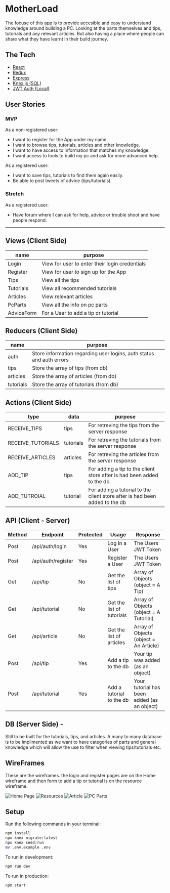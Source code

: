 # MotherLoad


The focuse of this app is to provide accesible and easy to understand knowledge around building a PC. Looking at the parts themselves and tips, tutorials and any relevant articles. But also having a place where people can share what they have learnt in their build journey. 


## The Tech

* [React](https://reactjs.org/docs/getting-started.html)
* [Redux](https://redux.js.org/)
* [Express](https://expressjs.com/en/api.html)
* [Knex.js (SQL)](https://knexjs.org/)
* [JWT Auth (Local)](https://jwt.io/)


## User Stories

### MVP

As a non-registered user:
  * I want to register for the App under my name.
  * I want to browse tips, tutorials, articles and other knowledge.
  * I want to have access to information that matches my knowledge.
  * I want access to tools to build my pc and ask for more advanced help.

As a registered user:
  * I want to save tips, tutorials to find them again easily.
  * Be able to post tweets of advice (tips/tutorials).

### Stretch

As a registered user:
  * Have forum where I can ask for help, advice or trouble shoot and have people respond.

  ---

## Views (Client Side)
  | name | purpose |
  | --- | --- |
  | Login | View for user to enter their login credentials |
  | Register | View for user to sign up for the App |
  | Tips | View all the tips |
  | Tutorials| View all recommended tutorials |
  | Articles | View relevant articles |
  | PcParts | View all the info on pc parts |
  | AdviceForm | For a User to add a tip or tutorial |
  


## Reducers (Client Side)

  | name | purpose |
  | --- | --- |
  | auth | Store information regarding user logins, auth status and auth errors |
  | tips | Store the array of tips (from db) |
  | articles | Store the array of articles (from db) |
  | tutorials | Store the array of tutorials (from db) |


## Actions (Client Side)

  | type | data | purpose |
  | --- | --- | --- |
  | RECEIVE_TIPS | tips | For retreving the tips from the server response |
  | RECEIVE_TUTORIALS | tutorials | For retreving the tutorials from the server response |
  | RECEIVE_ARTICLES | articles | For retreving the articles from the server response |
  | ADD_TIP | tips | For adding a tip to the client store after is had been added to the db |
  | ADD_TUTROIAL | tutorial | For adding a tutorial to the client store after is had been added to the db |


## API (Client - Server)

| Method | Endpoint | Protected | Usage | Response |
| --- | --- | --- | --- | --- |
| Post | /api/auth/login | Yes | Log In a User | The Users JWT Token |
| Post | /api/auth/register | Yes | Register a User | The Users JWT Token |
| Get | /api/tip | No | Get the list of tips | Array of Objects (object = A Tip) |
| Get | /api/tutorial| No | Get the list of tutorials | Array of Objects (object = A Tutorial) |
| Get | /api/article| No | Get the list of articles | Array of Objects (object = An Article) |
| Post | /api/tip | Yes | Add a tip to the db | Your tip was added (as an object) |
| Post | /api/tutorial | Yes | Add a tutorial to the db | Your tutorial has been added (as an object) |

## DB (Server Side) -
  Still to be built for the tutorials, tips, and articles. A many to many database is to be implimented as we want to have categories of parts and general knowledge which will allow the use to filter when viewing tips/tutorials etc. 


## WireFrames
These are the wireframes. the login and register pages are on the Home wireframe and then form to add a tip or tutorial is on the resource wireframe.

![Home Page](Home_WireFrame.png)
![Resources](Resource_WireFrame.png)
![Article](Article_WireFrame.png)
![PC Parts](PcPart_WireFrame.png)


<!-- ### Lost
  | Column Name | Data Type | Purpose |
  | --- | --- | --- |
  | id | Integer | Unique identifier for each lost animal |
  | name | String | Name of Lost animal, because names are special <3 |
  | species | String | What kind of animal is it? |
  | photo | string | URL of a picture of the lost animal |
  | user_id | integer | Id of the user who reported the animal as lost |


### Found
  | Column Name | Data Type | Purpose |
  | --- | --- | --- |
  | id | Integer | Unique identifier for each found animal |
  | species | String | What kind of animal is it? |
  | photo | string | URL of a picture of the found animal |
  | user_id | integer | Id of the user who found the lost animal |

### Users (Join Table M2M)

  Many Users to Many Pets

 | Column Name | Data Type | Purpose |
 | --- | --- | --- |
 | id | Integer | Unique identifier for each user |
 | user_name | string | Used for login |
 | contact_details | string | displayed for contact information |
 | email_address | string | displayed for contact information |
 | hash | text | hashed login password |
 --- -->


## Setup

Run the following commands in your terminal:

```sh
npm install
npx knex migrate:latest
npx knex seed:run
mv .env.example .env
```

To run in development:
```sh
npm run dev
```

To run in production:
```sh
npm start
```


<!-- ## Heroku!!!

### Creating your app

Create your app with `heroku create [name]`

You can check that this was successful by running `heroku apps` to view a list of your apps


### Adding postgres

Add postgresql (hobby dev) to your app at `https://dashboard.heroku.com/apps/[APP NAME HERE]/resources`

Check that pg has been added by running `heroku addons` to ensure the postgresql db is on your app


### Deploying!

I have created several npm scripts that will be useful for deploying your app to heroku easily.

To push your local master branch to your heroku app:
```sh
npm run h:deploy
```

Run heroku migrations:
```sh
npm run h:migrate
```

Run heroku seeds:
```sh
npm run h:seed
```

If ever you need to rollback, you can also:
```sh
npm run h:rollback
```


### Ta-Da!
Your app should be deployed! -->

